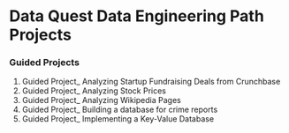 # Data Quest Data Engineering Path Projects

### Guided Projects

1. Guided Project_ Analyzing Startup Fundraising Deals from Crunchbase
2. Guided Project_ Analyzing Stock Prices
3. Guided Project_ Analyzing Wikipedia Pages
4. Guided Project_ Building a database for crime reports
5. Guided Project_ Implementing a Key-Value Database